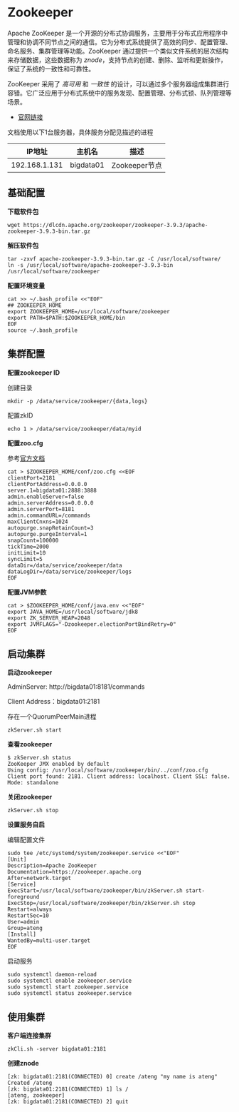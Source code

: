 # Zookeeper

Apache ZooKeeper 是一个开源的分布式协调服务，主要用于分布式应用程序中管理和协调不同节点之间的通信。它为分布式系统提供了高效的同步、配置管理、命名服务、集群管理等功能。ZooKeeper 通过提供一个类似文件系统的层次结构来存储数据，这些数据称为 *znode*，支持节点的创建、删除、监听和更新操作，保证了系统的一致性和可靠性。

ZooKeeper 采用了 *高可用* 和 *一致性* 的设计，可以通过多个服务器组成集群进行容错。它广泛应用于分布式系统中的服务发现、配置管理、分布式锁、队列管理等场景。

- [官网链接](https://zookeeper.apache.org/)



文档使用以下1台服务器，具体服务分配见描述的进程

| IP地址        | 主机名    | 描述          |
| ------------- | --------- | ------------- |
| 192.168.1.131 | bigdata01 | Zookeeper节点 |



## 基础配置

**下载软件包**

```
wget https://dlcdn.apache.org/zookeeper/zookeeper-3.9.3/apache-zookeeper-3.9.3-bin.tar.gz
```

**解压软件包**

```
tar -zxvf apache-zookeeper-3.9.3-bin.tar.gz -C /usr/local/software/
ln -s /usr/local/software/apache-zookeeper-3.9.3-bin /usr/local/software/zookeeper
```

**配置环境变量**

```
cat >> ~/.bash_profile <<"EOF"
## ZOOKEEPER_HOME
export ZOOKEEPER_HOME=/usr/local/software/zookeeper
export PATH=$PATH:$ZOOKEEPER_HOME/bin
EOF
source ~/.bash_profile
```



## 集群配置

**配置zookeeper ID**

创建目录

```
mkdir -p /data/service/zookeeper/{data,logs}
```

配置zkID

```
echo 1 > /data/service/zookeeper/data/myid
```

**配置zoo.cfg**

参考[官方文档](https://zookeeper.apache.org/doc/r3.9.3/zookeeperAdmin.html)

```
cat > $ZOOKEEPER_HOME/conf/zoo.cfg <<EOF
clientPort=2181
clientPortAddress=0.0.0.0
server.1=bigdata01:2888:3888
admin.enableServer=false
admin.serverAddress=0.0.0.0
admin.serverPort=8181
admin.commandURL=/commands
maxClientCnxns=1024
autopurge.snapRetainCount=3
autopurge.purgeInterval=1
snapCount=100000
tickTime=2000
initLimit=10
syncLimit=5
dataDir=/data/service/zookeeper/data
dataLogDir=/data/service/zookeeper/logs
EOF
```

**配置JVM参数**

```
cat > $ZOOKEEPER_HOME/conf/java.env <<"EOF"
export JAVA_HOME=/usr/local/software/jdk8
export ZK_SERVER_HEAP=2048
export JVMFLAGS="-Dzookeeper.electionPortBindRetry=0"
EOF
```



## 启动集群

**启动zookeeper**

AdminServer: http://bigdata01:8181/commands

Client Address：bigdata01:2181

存在一个QuorumPeerMain进程

```
zkServer.sh start
```

**查看zookeeper**

```
$ zkServer.sh status
ZooKeeper JMX enabled by default
Using config: /usr/local/software/zookeeper/bin/../conf/zoo.cfg
Client port found: 2181. Client address: localhost. Client SSL: false.
Mode: standalone
```

**关闭zookeeper**

```
zkServer.sh stop
```

**设置服务自启**

编辑配置文件

```
sudo tee /etc/systemd/system/zookeeper.service <<"EOF"
[Unit]
Description=Apache ZooKeeper
Documentation=https://zookeeper.apache.org
After=network.target
[Service]
ExecStart=/usr/local/software/zookeeper/bin/zkServer.sh start-foreground
ExecStop=/usr/local/software/zookeeper/bin/zkServer.sh stop
Restart=always
RestartSec=10
User=admin
Group=ateng
[Install]
WantedBy=multi-user.target
EOF
```

启动服务

```
sudo systemctl daemon-reload
sudo systemctl enable zookeeper.service
sudo systemctl start zookeeper.service
sudo systemctl status zookeeper.service
```



## 使用集群

**客户端连接集群**

```
zkCli.sh -server bigdata01:2181
```

**创建znode**

```
[zk: bigdata01:2181(CONNECTED) 0] create /ateng "my name is ateng"
Created /ateng
[zk: bigdata01:2181(CONNECTED) 1] ls /
[ateng, zookeeper]
[zk: bigdata01:2181(CONNECTED) 2] quit
```

